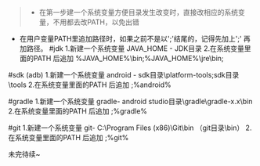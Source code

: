 >* 在第一步建一个系统变量方便目录发生改变时，直接改相应的系统变量，不用都去改PATH，以免出错
* 在用户变量PATH里追加路径时，如果之前不是以';'结尾的，记得先加上';' 再加路径。
#jdk
1.新建一个系统变量 
   JAVA_HOME - JDK目录
2.在系统变量里面的PATH 后追加 %JAVA_HOME%\bin;%JAVA_HOME%\jre\bin;

#sdk (adb)
1.新建一个系统变量 
   android - sdk目录\platform-tools;sdk目录\tools
2.在系统变量里面的PATH 后追加 ;%android% 


#gradle
1.新建一个系统变量 
   gradle- android studio目录\gradle\gradle-x.x\bin
2.在系统变量里面的PATH 后追加 ;%gradle% 
 
#git
1.新建一个系统变量 
   git- C:\Program Files (x86)\Git\bin （git目录\bin）
2.在系统变量里面的PATH 后追加 ;%git% 


未完待续~
